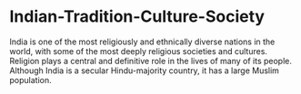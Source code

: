 # Indian-Tradition-Culture-Society
India is one of the most religiously and ethnically diverse nations in the world, with some of the most deeply religious societies and cultures. Religion plays a central and definitive role in the lives of many of its people. Although India is a secular Hindu-majority country, it has a large Muslim population.
